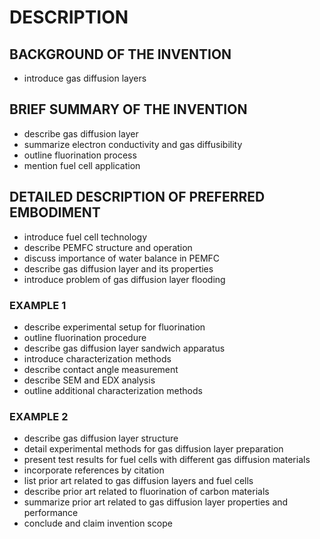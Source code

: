 # DESCRIPTION

## BACKGROUND OF THE INVENTION

- introduce gas diffusion layers

## BRIEF SUMMARY OF THE INVENTION

- describe gas diffusion layer
- summarize electron conductivity and gas diffusibility
- outline fluorination process
- mention fuel cell application

## DETAILED DESCRIPTION OF PREFERRED EMBODIMENT

- introduce fuel cell technology
- describe PEMFC structure and operation
- discuss importance of water balance in PEMFC
- describe gas diffusion layer and its properties
- introduce problem of gas diffusion layer flooding

### EXAMPLE 1

- describe experimental setup for fluorination
- outline fluorination procedure
- describe gas diffusion layer sandwich apparatus
- introduce characterization methods
- describe contact angle measurement
- describe SEM and EDX analysis
- outline additional characterization methods

### EXAMPLE 2

- describe gas diffusion layer structure
- detail experimental methods for gas diffusion layer preparation
- present test results for fuel cells with different gas diffusion materials
- incorporate references by citation
- list prior art related to gas diffusion layers and fuel cells
- describe prior art related to fluorination of carbon materials
- summarize prior art related to gas diffusion layer properties and performance
- conclude and claim invention scope

